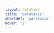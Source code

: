 ```yaml
---
layout: relation
title: 'parataxis'
shortdef: 'parataxis'
udver: '2'
---
```

<!-- Interlanguage links updated Út zář 29 20:32:01 CEST 2020 -->
